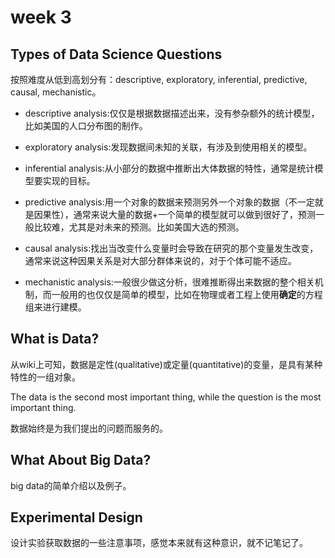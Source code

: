 
# week 3

## Types of Data Science Questions

按照难度从低到高划分有：descriptive, exploratory, inferential, predictive, causal, mechanistic。

- descriptive analysis:仅仅是根据数据描述出来，没有参杂额外的统计模型，比如美国的人口分布图的制作。

- exploratory analysis:发现数据间未知的关联，有涉及到使用相关的模型。

- inferential analysis:从小部分的数据中推断出大体数据的特性，通常是统计模型要实现的目标。

- predictive analysis:用一个对象的数据来预测另外一个对象的数据（不一定就是因果性），通常来说大量的数据+一个简单的模型就可以做到很好了，预测一般比较难，尤其是对未来的预测。比如美国大选的预测。

- causal analysis:找出当改变什么变量时会导致在研究的那个变量发生改变，通常来说这种因果关系是对大部分群体来说的，对于个体可能不适应。

- mechanistic analysis:一般很少做这分析，很难推断得出来数据的整个相关机制，而一般用的也仅仅是简单的模型，比如在物理或者工程上使用**确定**的方程组来进行建模。

## What is Data?

从wiki上可知，数据是定性(qualitative)或定量(quantitative)的变量，是具有某种特性的一组对象。

The data is the second most important thing, while the question is the most important thing.

数据始终是为我们提出的问题而服务的。

## What About Big Data?

big data的简单介绍以及例子。

## Experimental Design

设计实验获取数据的一些注意事项，感觉本来就有这种意识，就不记笔记了。






















